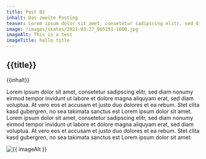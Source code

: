 ```yaml
---
title: Post 02
inhalt: Das zweite Posting
teaser: Lorem ipsum dolor sit amet, consetetur sadipscing elitr, sed diam nonumy
image: /images/skates/2021-03-27_065251-1600.jpg
imageAlt: This is a test
imageTitle: hallo title
---
```


## {{title}}

{{inhalt}}

Lorem ipsum dolor sit amet, consetetur sadipscing elitr, sed diam nonumy eirmod tempor invidunt ut labore et dolore magna aliquyam erat, sed diam voluptua. At vero eos et accusam et justo duo dolores et ea rebum. Stet clita kasd gubergren, no sea takimata sanctus est Lorem ipsum dolor sit amet. Lorem ipsum dolor sit amet, consetetur sadipscing elitr, sed diam nonumy eirmod tempor invidunt ut labore et dolore magna aliquyam erat, sed diam voluptua. At vero eos et accusam et justo duo dolores et ea rebum. Stet clita kasd gubergren, no sea takimata sanctus est Lorem ipsum dolor sit amet.

<img src="{{ image }}" alt="{{ imageAlt }}" title="{{ imageTitle }}" />
